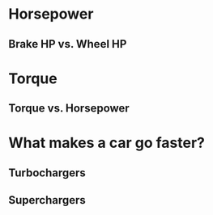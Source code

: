 # Horsepower

## Brake HP vs. Wheel HP

# Torque

## Torque vs. Horsepower

# What makes a car go faster?

## Turbochargers

## Superchargers